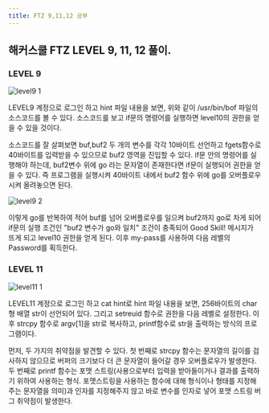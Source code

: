 ```yaml
---
title: FTZ 9,11,12 공부
---
```


## 해커스쿨 FTZ LEVEL 9, 11, 12 풀이.


### LEVEL 9

![level9 1](https://user-images.githubusercontent.com/69578124/92308286-9846b800-efd7-11ea-8a95-e6fdc07b95f0.PNG)

LEVEL9 계정으로 로그인 하고 hint 파일 내용을 보면, 위와 같이 /usr/bin/bof 파일의 소스코드를 볼 수 있다. 소스코드를 보고 if문의 명령어를 실행하면 level10의 권한을 얻을 수 있을 것이다.

소스코드를 잘 살펴보면 buf,buf2 두 개의 변수를 각각 10바이트 선언하고 fgets함수로 40바이트를 입력받을 수 있으므로 buf2 영역을 진입할 수 있다. if문 안의 명령어를 실행해야 하는데, buf2변수 위에 go 라는 문자열이 존재한다면 if문이 실행되어 권한을 얻을 수 있다. 즉 프로그램을 실행시켜 40바이트 내에서 buf2 함수 위에 go를 오버플로우시켜 올려놓으면 된다.

![level9 2](https://user-images.githubusercontent.com/69578124/92308434-77329700-efd8-11ea-8adf-809021b18499.PNG)

이렇게 go를 반복하여 적어 buf를 넘어 오버플로우를 일으켜 buf2까지 go로 차게 되어 if문의 실행 조건인 "buf2 변수가 go와 일치" 조건이 충족되어 Good Skill! 메시지가 뜨게 되고 level10 권한을 얻게 된다. 이후 my-pass를 사용하여 다음 레벨의 Password를 획득한다.

### LEVEL 11

![level11 1](https://user-images.githubusercontent.com/69578124/92308629-04c2b680-efda-11ea-91c6-e9af8331d263.PNG)

LEVEL11 계정으로 로그인 하고 cat hint로 hint 파일 내용을 보면, 256바이트의 char형 배열 str이 선언되어 있다. 그리고 setreuid 함수로 권한을 다음 레벨로 설정한다. 이후 strcpy 함수로 argv[1]을 str로 복사하고, printf함수로 str을 출력하는 방식의 프로그램이다.

먼저, 두 가지의 취약점을 발견할 수 있다. 첫 번째로 strcpy 함수는 문자열의 길이를 검사하지 않으므로 버퍼의 크기보다 더 큰 문자열이 들어갈 경우 오버플로우가 발생한다. 두 번째로 printf 함수는 포맷 스트링(사용으로부터 입력을 받아들이거나 결과를 출력하기 위하여 사용하는 형식. 포맷스트링을 사용하는 함수에 대해 형식이나 형태를 지정해주는 문자열을 의미)과 인자를 지정해주지 않고 바로 변수를 인자로 넣어 포맷 스트링 버그 취약점이 발생한다.

